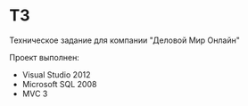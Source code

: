 ТЗ
=========

Техническое задание для компании "Деловой Мир Онлайн"

Проект выполнен:
- Visual Studio 2012
- Microsoft SQL 2008
- MVC 3

